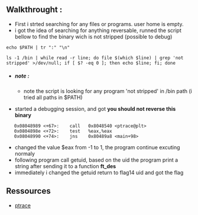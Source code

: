 ## Walkthrought :

- First i strted searching for any files or programs. user home is empty.
- i got the idea of searching for anything reversable, runned the script bellow to find the binary wich is not stripped (possible to debug)
```
echo $PATH | tr ":" "\n"
```
```
ls -1 /bin | while read -r line; do file $(which $line) | grep 'not stripped' >/dev/null; if [ $? -eq 0 ]; then echo $line; fi; done
```
+  ##### note :
    - note the script is looking for any program 'not stripped' in /bin path (i tried all paths in $PATH)

- started a debugging session, and got **you should not reverse this binary**
```
   0x08048989 <+67>:	call   0x8048540 <ptrace@plt>
   0x0804898e <+72>:	test   %eax,%eax
   0x08048990 <+74>:	jns    0x80489a8 <main+98>
```
- changed the value $eax from -1 to 1, the program continue excuting normaly 
- following program call getuid, based on the uid the program print a string after sending it to a function **ft_des**
- immediately i changed the getuid return to flag14 uid and got the flag 

## Ressources
- [ptrace](https://man7.org/linux/man-pages/man2/ptrace.2.html#RETURN_VALUE)